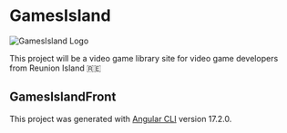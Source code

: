# GamesIsland
![GamesIsland Logo](/assets/GamesIsland-Logo.png)

This project will be a video game library site for video game developers from Reunion Island 🇷🇪


## GamesIslandFront

This project was generated with [Angular CLI](https://github.com/angular/angular-cli) version 17.2.0.

